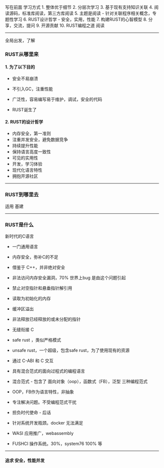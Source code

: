 写在前面
	学习方式
		1. 整体优于细节
		2. 分层次学习
		3. 基于现有支持知识关联
		4. 阅读源码，标准库阅读，第三方库阅读
		5. 主题是阅读 - 针对关联程序相关概念，专题性学习
		6. RUST设计哲学 - 安全，实用，性能
		7. 构建RUST的心智模型
		8. 分享，交流，提问
		9. 开源贡献
		10. RUST编程之道 阅读

---


全局出发，了解

### RUST从哪里来

#### 1. 为了以下目的

- 安全不易崩溃
- 不引入GC，注重性能
- 广泛性，容易编写易于维护，调试，安全的代码

- RUST诞生了

#### 2. RUST的设计哲学

- 内存安全，第一准则
- 注重并发安全，避免数据竞争
- 持续提升性能
- 保持语言高度一致性
- 可见的实用性
- 开发，学习体验
- 现代化语言特性
- 拥抱开源社区

---

### RUST到哪里去

适用 基建

---

### RUST是什么

新时代的C语言

- 一门通用语言
- 内存安全，弥补C的不足

- 借鉴于 C++，并非绝对安全
- 非法访问内存安全漏洞，70% 世界上bug 是由这个问题引起

- 禁止对空指针和悬垂指针解引用
- 读取为初始化的内存
- 缓冲区溢出
- 非法释放已经释放的或未分配的指针

- 无缝衔接 C

- safe rust ，类似严格模式
- unsafe rust，一个超级，包含safe rust，为了使用现有的资源
- 通过 C-ABI 和 C 交互

- 具有混合范式的面向过程式的编程语言

- 混合范式 - 包含了 面向对象（oop），函数式（FB），泛型 三种编程范式
- OOP，FB作为语言特性，非抽象
- 专注解决问题。不受编程范式干扰

- 担负时代使命 - 后话

- 针对系统开发瓶颈。docker 无法满足
- WASI 应用推广，webassembly
- FUSHCI 操作系统。30%，system76 100% 等

---

#### 追求 安全，性能并发